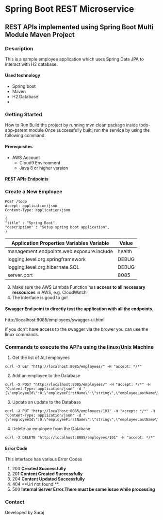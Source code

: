 # Spring Boot REST Microservice 

## REST APIs implemented using Spring Boot Multi Module Maven Project

### Description
This is a sample employee application which uses Spring Data JPA to interact with H2 database.

#### Used technology
* Spring boot
* Maven
* H2 Database
* 
### Getting Started
How to Run
Build the project by running mvn clean package inside todo-app-parent module
Once successfully built, run the service by using the following command:


#### Prerequisites
* AWS Account
    * Cloud9 Environment
    * Java 8 or higher version

#### REST APIs Endpoints
### Create a New Employee
```
POST /todo
Accept: application/json
Content-Type: application/json

{
"title" : "Spring Boot",
"description" : "Setup spring boot application",
}

```

| Application Properties Variables Variable | Value                               |
|-------------------------------------------|-------------------------------------|
| management.endpoints.web.exposure.include | health                              |
| logging.level.org.springframework         | DEBUG                               |
| logging.level.org.hibernate.SQL           | DEBUG                               |
| server.port                               | 8085                                |

3. Make sure the AWS Lambda Function has **access to all necessary ressources** in AWS, e.g. CloudWatch
4. The interface is good to go!


#### Swagger End point to directly test the application with all the endpoints. 
http://localhost:8085/employees/swagger-ui.html

if you don't have access to the swagger via the brower you can use the linux commands.

### Commands to execute the API's using the linux/Unix Machine

1. Get the list of ALl employees
```
curl -X GET "http://localhost:8085/employees/" -H "accept: */*"
```
2. Add an employee to the Database
```
curl -X POST "http://localhost:8085/employees/" -H "accept: */*" -H "Content-Type: application/json" -d "{\"employeeId\":0,\"employeeFirstName\":\"string\",\"employeeLastName\":\"string\",\"employeeEmailId\":\"string\"}"
```
3. Update an update to the Database
```
curl -X PUT "http://localhost:8085/employees/101" -H "accept: */*" -H "Content-Type: application/json" -d "{\"employeeId\":0,\"employeeFirstName\":\"string\",\"employeeLastName\":\"string\",\"employeeEmailId\":\"string\"}"
```
4. Delete an employee from the Database
```
curl -X DELETE "http://localhost:8085/employees/101" -H "accept: */*"

```






#### Error Code
This interface has various Error Codes
1. 200 **Created Successfully**
2. 201 **Content Created Successfully**
3. 204 **Content Updated Successfully**
3. 404 **Url not found **.
4. 500 **Internal Server Error.There must be some issue while processing**

### Contact
Developed by Suraj
